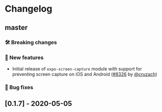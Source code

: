 # Changelog

## master

### 🛠 Breaking changes

### 🎉 New features

- Initial release of `expo-screen-capture` module with support for preventing screen capture on iOS and Android ([#8326](https://github.com/expo/expo/pull/8326) by [@cruzach](https://github.com/cruzach))

### 🐛 Bug fixes

## [0.1.7] - 2020-05-05
